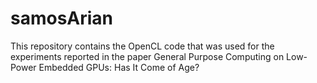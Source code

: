 samosArian
==========

This repository contains the OpenCL code that was used for the experiments reported in the paper General Purpose Computing on Low-Power Embedded GPUs: Has It Come of Age?

